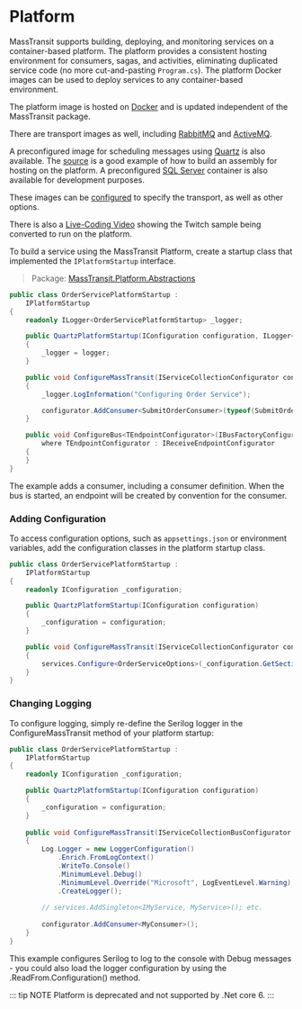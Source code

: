 # Platform

MassTransit supports building, deploying, and monitoring services on a container-based platform. The platform provides a consistent hosting environment for consumers, sagas, and activities, eliminating duplicated service code (no more cut-and-pasting `Program.cs`). The platform Docker images can be used to deploy services to any container-based environment.

The platform image is hosted on [Docker](https://hub.docker.com/r/masstransit/platform) and is updated independent of the MassTransit package.

There are transport images as well, including [RabbitMQ](https://hub.docker.com/r/masstransit/rabbitmq) and [ActiveMQ](https://hub.docker.com/r/masstransit/active).

A preconfigured image for scheduling messages using [Quartz](https://hub.docker.com/r/masstransit/quartz) is also available. The [source](https://github.com/MassTransit/Platform-Quartz) is a good example of how to build an assembly for hosting on the platform. A preconfigured [SQL Server](https://hub.docker.com/r/masstransit/sqlserver-quartz) container is also available for development purposes.

These images can be [configured](/platform/configuration) to specify the transport, as well as other options.

There is also a [Live-Coding Video](https://www.youtube.com/watch?v=-xEnO9H62lk) showing the Twitch sample being converted to run on the platform.

To build a service using the MassTransit Platform, create a startup class that implemented the `IPlatformStartup` interface.

> Package: [MassTransit.Platform.Abstractions](https://nuget.org/packages/MassTransit.Platform.Abstractions)

```cs
public class OrderServicePlatformStartup :
    IPlatformStartup
{
    readonly ILogger<OrderServicePlatformStartup> _logger;

    public QuartzPlatformStartup(IConfiguration configuration, ILogger<OrderServicePlatformStartup> logger)
    {
        _logger = logger;
    }

    public void ConfigureMassTransit(IServiceCollectionConfigurator configurator, IServiceCollection services)
    {
        _logger.LogInformation("Configuring Order Service");

        configurator.AddConsumer<SubmitOrderConsumer>(typeof(SubmitOrderConsumerDefinition));
    }

    public void ConfigureBus<TEndpointConfigurator>(IBusFactoryConfigurator<TEndpointConfigurator> configurator, IServiceProvider provider)
        where TEndpointConfigurator : IReceiveEndpointConfigurator
    {
    }
}
```

The example adds a consumer, including a consumer definition. When the bus is started, an endpoint will be created by convention for the consumer.

### Adding Configuration

To access configuration options, such as `appsettings.json` or environment variables, add the configuration classes in the platform startup class.

```cs
public class OrderServicePlatformStartup :
    IPlatformStartup
{
    readonly IConfiguration _configuration;

    public QuartzPlatformStartup(IConfiguration configuration)
    {
        _configuration = configuration;
    }

    public void ConfigureMassTransit(IServiceCollectionConfigurator configurator, IServiceCollection services)
    {
        services.Configure<OrderServiceOptions>(_configuration.GetSection("OrderService"));
    }
}
```

### Changing Logging

To configure logging, simply re-define the Serilog logger in the ConfigureMassTransit method of your platform startup:

```cs
public class OrderServicePlatformStartup :
    IPlatformStartup
{
    readonly IConfiguration _configuration;

    public QuartzPlatformStartup(IConfiguration configuration)
    {
        _configuration = configuration;
    }
    
    public void ConfigureMassTransit(IServiceCollectionBusConfigurator configurator, IServiceCollection services)
    {
        Log.Logger = new LoggerConfiguration()
            .Enrich.FromLogContext()
            .WriteTo.Console()
            .MinimumLevel.Debug()
            .MinimumLevel.Override("Microsoft", LogEventLevel.Warning)
            .CreateLogger();
        
        // services.AddSingleton<IMyService, MyService>(); etc.
        
        configurator.AddConsumer<MyConsumer>();
    }
}
```        

This example configures Serilog to log to the console with Debug messages - you could also load the logger configuration by using the .ReadFrom.Configuration() method.

::: tip NOTE
Platform is deprecated and not supported by .Net core 6.
:::


